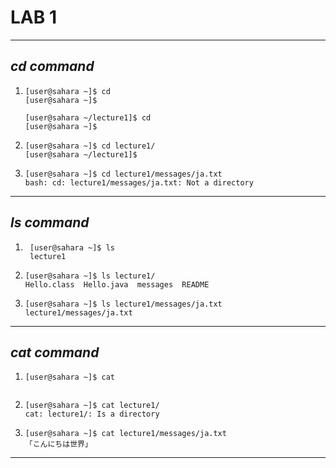# **LAB 1**
---
## *cd command*
1. 
   ```
   [user@sahara ~]$ cd
   [user@sahara ~]$ 
   ```
   ```
   [user@sahara ~/lecture1]$ cd
   [user@sahara ~]$
   ```
2. 
   ```
   [user@sahara ~]$ cd lecture1/
   [user@sahara ~/lecture1]$  
   ```
3. 
   ```
   [user@sahara ~]$ cd lecture1/messages/ja.txt
   bash: cd: lecture1/messages/ja.txt: Not a directory
   ```
---
## *ls command*
1. 
   ```
    [user@sahara ~]$ ls
    lecture1
   ```
2. 
   ```
   [user@sahara ~]$ ls lecture1/
   Hello.class  Hello.java  messages  README
   ```
3. 
   ```
   [user@sahara ~]$ ls lecture1/messages/ja.txt
   lecture1/messages/ja.txt
   ``` 
---
## *cat command*
1. 
   ```
   [user@sahara ~]$ cat
    
   ```
3. 
   ```
   [user@sahara ~]$ cat lecture1/
   cat: lecture1/: Is a directory
   ```
4. 
   ```
   [user@sahara ~]$ cat lecture1/messages/ja.txt
   「こんにちは世界」
   ``` 
---
